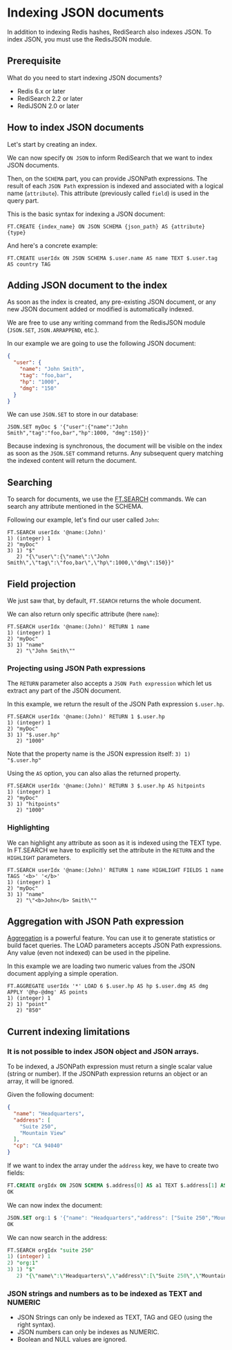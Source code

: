 # Indexing JSON documents

In addition to indexing Redis hashes, RediSearch also indexes JSON. To index JSON, you must use the RedisJSON module.

## Prerequisite

What do you need to start indexing JSON documents?

- Redis 6.x or later
- RediSearch 2.2 or later
- RediJSON 2.0 or later

## How to index JSON documents

Let's start by creating an index.

We can now specify `ON JSON` to inform RediSearch that we want to index JSON documents.

Then, on the `SCHEMA` part, you can provide JSONPath expressions.
The result of each `JSON Path` expression is indexed and associated with a logical name (`attribute`).
This attribute (previously called `field`) is used in the query part.

This is the basic syntax for indexing a JSON document:

    FT.CREATE {index_name} ON JSON SCHEMA {json_path} AS {attribute} {type}

And here's a concrete example:

    FT.CREATE userIdx ON JSON SCHEMA $.user.name AS name TEXT $.user.tag AS country TAG

## Adding JSON document to the index

As soon as the index is created, any pre-existing JSON document, or any new JSON document added or modified is
automatically indexed.

We are free to use any writing command from the RedisJSON module (`JSON.SET`, `JSON.ARRAPPEND`, etc.).

In our example we are going to use the following JSON document:

```JSON
{
  "user": {
    "name": "John Smith",
    "tag": "foo,bar",
    "hp": "1000",
    "dmg": "150"
  }
}
```

We can use `JSON.SET` to store in our database:

    JSON.SET myDoc $ '{"user":{"name":"John Smith","tag":"foo,bar","hp":1000, "dmg":150}}'

Because indexing is synchronous, the document will be visible on the index as soon as the `JSON.SET` command returns.
Any subsequent query matching the indexed content will return the document.

## Searching

To search for documents, we use the [FT.SEARCH](Commands.md#FT.SEARCH) commands.
We can search any attribute mentioned in the SCHEMA.

Following our example, let's find our user called `John`:

```
FT.SEARCH userIdx '@name:(John)'
1) (integer) 1
2) "myDoc"
3) 1) "$"
   2) "{\"user\":{\"name\":\"John Smith\",\"tag\":\"foo,bar\",\"hp\":1000,\"dmg\":150}}"
```

## Field projection

We just saw that, by default, `FT.SEARCH` returns the whole document.

We can also return only specific attribute (here `name`):

```
FT.SEARCH userIdx '@name:(John)' RETURN 1 name
1) (integer) 1
2) "myDoc"
3) 1) "name"
   2) "\"John Smith\""
```

### Projecting using JSON Path expressions

The `RETURN` parameter also accepts a `JSON Path expression` which let us extract any part of the JSON document.

In this example, we return the result of the JSON Path expression `$.user.hp`.

```
FT.SEARCH userIdx '@name:(John)' RETURN 1 $.user.hp
1) (integer) 1
2) "myDoc"
3) 1) "$.user.hp"
   2) "1000"
```

Note that the property name is the JSON expression itself: `3) 1) "$.user.hp"`

Using the `AS` option, you can also alias the returned property.

```
FT.SEARCH userIdx '@name:(John)' RETURN 3 $.user.hp AS hitpoints
1) (integer) 1
2) "myDoc"
3) 1) "hitpoints"
   2) "1000"
```

### Highlighting

We can highlight any attribute as soon as it is indexed using the TEXT type.
In FT.SEARCH we have to explicitly set the attribute in the `RETURN` and the `HIGHLIGHT` parameters.

```
FT.SEARCH userIdx '@name:(John)' RETURN 1 name HIGHLIGHT FIELDS 1 name TAGS '<b>' '</b>'
1) (integer) 1
2) "myDoc"
3) 1) "name"
   2) "\"<b>John</b> Smith\""
```

## Aggregation with JSON Path expression

[Aggregation](Aggregations.md) is a powerful feature. You can use it to generate statistics or build facet queries.
The LOAD parameters accepts JSON Path expressions. Any value (even not indexed) can be used in the pipeline.

In this example we are loading two numeric values from the JSON document applying a simple operation.

```
FT.AGGREGATE userIdx '*' LOAD 6 $.user.hp AS hp $.user.dmg AS dmg APPLY '@hp-@dmg' AS points
1) (integer) 1
2) 1) "point"
   2) "850"
```

## Current indexing limitations

### It is not possible to index JSON object and JSON arrays.

To be indexed, a JSONPath expression must return a single scalar value (string or number).
If the JSONPath expression returns an object or an array, it will be ignored.

Given the following document:

```JSON
{
  "name": "Headquarters",
  "address": [
    "Suite 250",
    "Mountain View"
  ],
  "cp": "CA 94040"
}
```

If we want to index the array under the `address` key, we have to create two fields:

```SQL
FT.CREATE orgIdx ON JSON SCHEMA $.address[0] AS a1 TEXT $.address[1] AS a2 TEXT
OK
```

We can now index the document:

```SQL
JSON.SET org:1 $ '{"name": "Headquarters","address": ["Suite 250","Mountain View"],"cp": "CA 94040"}'
OK
```

We can now search in the address:

```SQL
FT.SEARCH orgIdx "suite 250"
1) (integer) 1
2) "org:1"
3) 1) "$"
   2) "{\"name\":\"Headquarters\",\"address\":[\"Suite 250\",\"Mountain View\"],\"cp\":\"CA 94040\"}"
```

### JSON strings and numbers as to be indexed as TEXT and NUMERIC

- JSON Strings can only be indexed as TEXT, TAG and GEO (using the right syntax).
- JSON numbers can only be indexes as NUMERIC.
- Boolean and NULL values are ignored.
